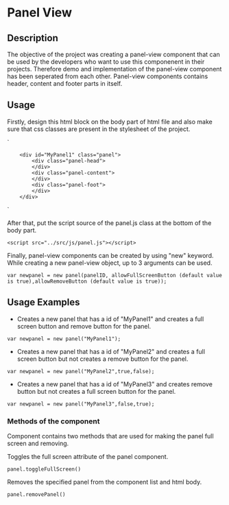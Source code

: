# Panel View

## Description

The objective of the project was creating a panel-view component that can be used by the developers who want to use this componenent in their projects. Therefore demo and implementation of the panel-view component has been seperated from each other. Panel-view components contains header, content and footer parts in itself.

## Usage

Firstly, design this html block on the body part of html file and also make sure that css classes are present in the stylesheet of the project.

`


        <div id="MyPanel1" class="panel">
            <div class="panel-head">
            </div>
            <div class="panel-content">
            </div>
            <div class="panel-foot">
            </div>
        </div>
`

After that, put the script source of the panel.js class at the bottom of the body part.

`<script src="../src/js/panel.js"></script>`

Finally, panel-view components can be created by using "new" keyword. While creating a new panel-view object, up to 3 arguments can be used.

`var newpanel = new panel(panelID, allowFullScreenButton (default value is true),allowRemoveButton (default value is true));`

## Usage Examples
- Creates a new panel that has a id of "MyPanel1" and creates a full screen button and remove button for the panel.

`var newpanel = new panel("MyPanel1");`
- Creates a new panel that has a id of "MyPanel2" and creates a full screen button but not creates a remove button for the panel.

`var newpanel = new panel("MyPanel2",true,false);`

- Creates a new panel that has a id of "MyPanel3" and creates remove button but not creates a full screen button for the panel.

`var newpanel = new panel("MyPanel3",false,true);`

### Methods of the component

Component contains two methods that are used for making the panel full screen and removing.

Toggles the full screen attribute of the panel component.

`panel.toggleFullScreen()`

Removes the specified panel from the component list and html body.

`panel.removePanel()`


